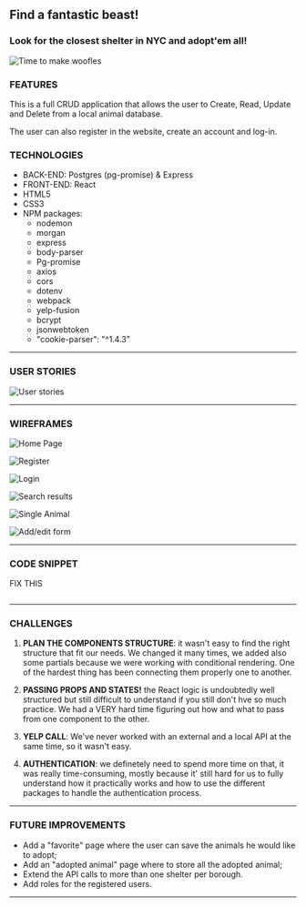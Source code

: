 ## **Find a fantastic beast!**
### **Look for the closest shelter in NYC and adopt'em all!** 

![Time to make woofles](http://wdy.h-cdn.co/assets/16/25/980x580/super-power-dog.jpg)

### **FEATURES**
This is a full CRUD  application that allows the user to Create, Read, Update and Delete from a local animal database.

The user can also register in the website, create an account and log-in.

### **TECHNOLOGIES**
- BACK-END: Postgres (pg-promise) & Express
- FRONT-END: React
- HTML5
- CSS3 
- NPM packages:
    - nodemon
    - morgan
    - express
    - body-parser
    - Pg-promise
    - axios
    - cors
    - dotenv
    - webpack
    - yelp-fusion
    - bcrypt
    - jsonwebtoken
    - "cookie-parser": "^1.4.3"



----------------------------
### **USER STORIES**

![User stories](./public/images/UserStories.png)



----------------------------
### **WIREFRAMES**

![Home Page](./public/images/HomePage.png)

![Register](./public/images/Register.png)

![Login](./public/images/Login.png)

![Search results](./public/images/SearchResults.png)

![Single Animal](./public/images/SingleAnimal.png)

![Add/edit form](./public/images/AddEdit_form.png)

---------------------------------

### **CODE SNIPPET**

FIX THIS

```

```
---------------------------------

### **CHALLENGES**

1. **PLAN THE COMPONENTS STRUCTURE**:  it wasn't easy to find the right structure that fit our needs. We changed it many times, we added also some partials because we were working with conditional rendering. One of the hardest thing has been connecting them properly one to another. 

2. **PASSING PROPS AND STATES!**  the React logic is undoubtedly well structured but still difficult to understand if you still don't hve so much practice. We had a VERY hard time figuring out how and what to pass from one component to the other.

3. **YELP CALL**: We've never worked with an external and a local API at the same time, so it wasn't easy.

4. **AUTHENTICATION**: we definetely need to spend more time on that, it was really time-consuming, mostly because it' still hard for us to fully understand how it practically works and how to use the different packages to handle the authentication process.
---------------------------------

### **FUTURE IMPROVEMENTS**

- Add a "favorite" page where the user can save the animals he would like to adopt;
- Add an "adopted animal" page where to store all the adopted animal;
- Extend the API calls to more than one shelter per borough.
- Add roles for the registered users.
---------------------------------

